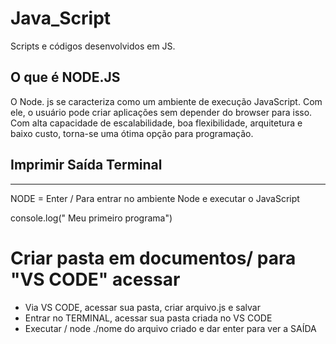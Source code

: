 # Java_Script
Scripts e códigos desenvolvidos em JS.
## O que é NODE.JS ##
 
O Node. js se caracteriza como um ambiente de execução JavaScript. Com ele, 
o usuário pode criar aplicações sem depender do browser para isso. Com alta capacidade de 
escalabilidade, boa flexibilidade, arquitetura e baixo custo, torna-se uma ótima opção para 
programação.

## Imprimir Saída Terminal 
--------------------------------
NODE = Enter / Para entrar no ambiente Node e executar o JavaScript

console.log(" Meu primeiro programa")

# Criar pasta em documentos/ para  "VS CODE" acessar

- Via VS CODE, acessar sua pasta, criar arquivo.js e salvar
- Entrar no TERMINAL, acessar sua pasta criada no VS CODE
- Executar / node ./nome do arquivo criado e dar enter para ver a SAÍDA
